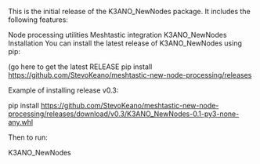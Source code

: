 This is the initial release of the K3ANO_NewNodes package. It includes the following features:

Node processing utilities
Meshtastic integration
K3ANO_NewNodes
Installation
You can install the latest release of K3ANO_NewNodes using pip:

(go here to get the latest RELEASE pip install https://github.com/StevoKeano/meshtastic-new-node-processing/releases

Example of installing release v0.3:

pip install https://github.com/StevoKeano/meshtastic-new-node-processing/releases/download/v0.3/K3ANO_NewNodes-0.1-py3-none-any.whl

Then to run:

K3ANO_NewNodes
